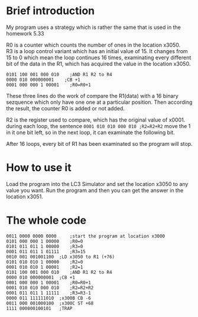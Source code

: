 # Brief introduction
My program uses a strategy which is rather the same that is used in the homework 5.33  

R0 is a counter which counts the number of ones in the location x3050.  
R3 is a loop control variant which has an initial value of 15. It changes from 15 to 0 which mean the loop continues 16 times, examinating every different bit of the data in the R1, which has acquired the value in the location x3050.  

```
0101 100 001 000 010	;AND R1 R2 to R4
0000 010 000000001	  ;CB +1
0001 000 000 1 00001	;R0=R0+1
```
These three lines do the work of compare the R1(data) with a 16 binary sezquence which only have one one at a particular position. Then according the result, the counter R0 is added or not added.  

R2 is the register used to compare, which has the original value of x0001. during each loop, the sentence `0001 010 010 000 010	;R2=R2+R2` move the 1 in it one bit left, so in the next loop, it can examinate the following bit.

After 16 loops, every bit of R1 has been examinated so the program will stop.
# How to use it
Load the program into the LC3 Simulator and set the location x3050 to any value you want. Run the program and then you can get the answer in the location x3051.

# The whole code
```
0011 0000 0000 0000 	;start the program at location x3000
0101 000 000 1 00000	;R0=0
0101 011 011 1 00000 	;R3=0
0001 011 011 1 01111 	;R3=15
0010 001 001001100	;LD x3050 to R1 (+76)
0101 010 010 1 00000	;R2=0
0001 010 010 1 00001 	;R2=1
0101 100 001 000 010	;AND R1 R2 to R4
0000 010 000000001	;CB +1
0001 000 000 1 00001	;R0=R0+1
0001 010 010 000 010	;R2=R2+R2
0001 011 011 1 11111	;R3=R3-1
0000 011 111111010	;x300B CB -6
0011 000 001000100	;x300C ST +68
1111 000000100101	;TRAP
```
